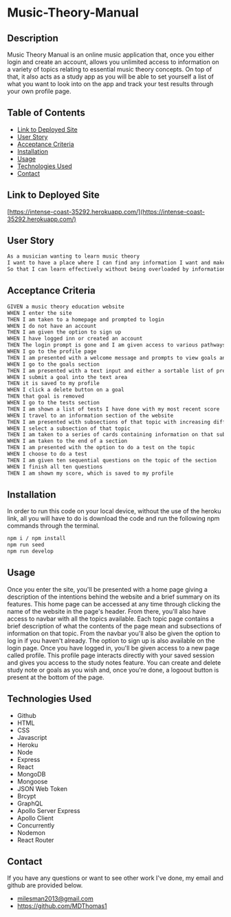 # Music-Theory-Manual
## Description
Music Theory Manual is an online music application that, once you either login and create an account, allows you unlimited access to information on a variety of topics relating to essential music theory concepts. On top of that, it also acts as a study app as you will be able to set yourself a list of what you want to look into on the app and track your test results through your own profile page. 

## Table of Contents 
* [Link to Deployed Site](#Link-to-Deployed-Site)
* [User Story](#User-Story)
* [Acceptance Criteria](#Acceptance-Criteria)
* [Installation](#Installation)
* [Usage](#Usage)
* [Technologies Used](#Technologies-Used)
* [Contact](#Contact)

## Link to Deployed Site
[https://intense-coast-35292.herokuapp.com/](https://intense-coast-35292.herokuapp.com/)


## User Story
```bash
As a musician wanting to learn music theory
I want to have a place where I can find any information I want and make a list of topics I want to learn 
So that I can learn effectively without being overloaded by information

```

## Acceptance Criteria
```bash 
GIVEN a music theory education website
WHEN I enter the site 
THEN I am taken to a homepage and prompted to login
WHEN I do not have an account
THEN I am given the option to sign up
WHEN I have logged inn or created an account
THEN The login prompt is gone and I am given access to various pathways to information as well as a unique profile page
WHEN I go to the profile page 
THEN I am presented with a welcome message and prompts to view goals and test scores
WHEN I go to the goals section 
THEN I am presented with a text input and either a sortable list of previously created goals or a message telling me I currently have no goals
WHEN I submit a goal into the text area
THEN it is saved to my profile
WHEN I click a delete button on a goal
THEN that goal is removed 
WHEN I go to the tests section 
THEN I am shown a list of tests I have done with my most recent score
WHEN I travel to an information section of the website
THEN I am presented with subsections of that topic with increasing difficulty
WHEN I select a subsection of that topic
THEN I am taken to a series of cards containing information on that subsection
WHEN I am taken to the end of a section
THEN I am presented with the option to do a test on the topic
WHEN I choose to do a test 
THEN I am given ten sequential questions on the topic of the section
WHEN I finish all ten questions 
THEN I am shown my score, which is saved to my profile
```

## Installation
In order to run this code on your local device, without the use of the heroku link, all you will have to do is download the code and run the following npm commands through the terminal.

```bash
npm i / npm install
npm run seed
npm run develop
```

## Usage
Once you enter the site, you'll be presented with a home page giving a description of the intentions behind the website and a brief summary on its features. This home page can be accessed at any time through clicking the name of the website in the page's header. From there, you'll also have access to  navbar with all the topics available. Each topic page contains a brief description of what the contents of the page mean and subsections of information on that topic. From the navbar you'll also be given the option to log in if you haven't already. The option to sign up is also available on the login page. Once you have logged in, you'll be given access to a new page called profile. This profile page interacts directly with your saved session and gives you access to the study notes feature. You can create and delete study note or goals as you wish and, once you're done, a logoout button is present at the bottom of the page.

## Technologies Used
* Github
* HTML
* CSS
* Javascript
* Heroku
* Node
* Express
* React
* MongoDB
* Mongoose
* JSON Web Token
* Brcypt
* GraphQL
* Apollo Server Express
* Apollo Client
* Concurrently
* Nodemon
* React Router

## Contact
If you have any questions or want to see other work I've done, my email and github are provided below.

* milesman2013@gmail.com
* https://github.com/MDThomas1
